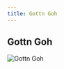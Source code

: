 ```yaml
---
title: Gottn Goh
---
```


Gottn Goh
---------


![Gottn Goh](/images/stories/saga/gundamzz/persos/gottn-goh.png)


 

